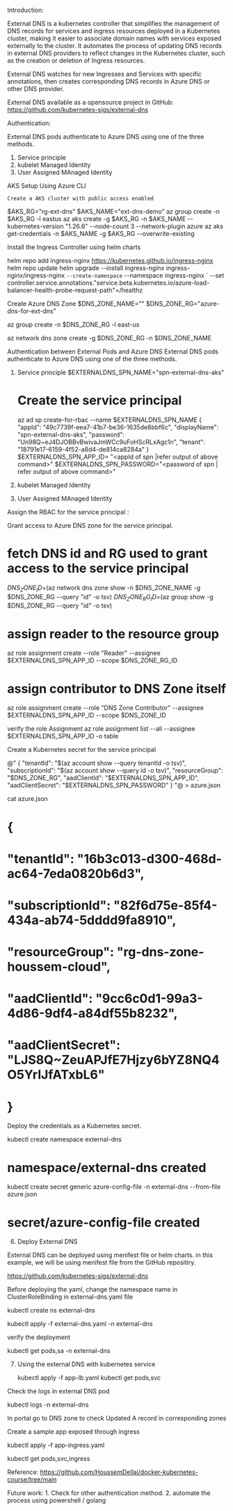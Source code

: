 Introduction:

External DNS is a kubernetes controller that simplifies the management of DNS records for services and ingress resources deployed in a Kubernetes cluster, making it easier to associate domain names with services exposed externally to the cluster. It automates the process of updating DNS records in external DNS providers to reflect changes in the Kubernetes cluster, such as the creation or deletion of Ingress resources.

External DNS watches for new Ingresses and Services with specific annotations, then creates corresponding DNS records in Azure DNS or other DNS provider.

External DNS available as a opensource project in GitHub:  https://github.com/kubernetes-sigs/external-dns

Authentication:

External DNS pods authenticate to Azure DNS using one of the three methods.
1. Service principle
2. kubelet Managed Identity
3. User Assigned MAnaged Identity


AKS Setup Using Azure CLI

    Create a AKS cluster with public access enabled

$AKS_RG="rg-ext-dns"
$AKS_NAME="ext-dns-demo"
az group create -n $AKS_RG -l eastus
az aks create -g $AKS_RG -n $AKS_NAME --kubernetes-version "1.26.6" --node-count 3 --network-plugin azure
az aks get-credentials -n $AKS_NAME -g $AKS_RG --overwrite-existing

Install the Ingress Controller using helm charts

helm repo add ingress-nginx https://kubernetes.github.io/ingress-nginx
helm repo update
helm upgrade --install ingress-nginx ingress-nginx/ingress-nginx `
     --create-namespace `
     --namespace ingress-nginx `
     --set controller.service.annotations."service\.beta\.kubernetes\.io/azure-load-balancer-health-probe-request-path"=/healthz

Create Azure DNS Zone
    $DNS_ZONE_NAME="<replace with your domain name>"
$DNS_ZONE_RG="azure-dns-for-ext-dns"

az group create -n $DNS_ZONE_RG -l east-us

az network dns zone create -g $DNS_ZONE_RG -n $DNS_ZONE_NAME


Authentication between External Pods and Azure DNS
External DNS pods authenticate to Azure DNS using one of the three methods.
1. Service principle
    $EXTERNALDNS_SPN_NAME="spn-external-dns-aks"

    # Create the service principal
    az ad sp create-for-rbac --name $EXTERNALDNS_SPN_NAME
    {   
        "appId": "49c7739f-eea7-41b7-be36-1635de8bbf6c",
        "displayName": "spn-external-dns-aks",
        "password": "Un98Q~eJ4DJOBBvBwivaJmWCc9uFoHScRLxAgc1n",
        "tenant": "18791e17-6159-4f52-a8d4-de814ca8284a"
    }
    $EXTERNALDNS_SPN_APP_ID= "<appId of spn |refer output of above command>"
    $EXTERNALDNS_SPN_PASSWORD="<password of spn | refer output of above command>"

2. kubelet Managed Identity
3. User Assigned MAnaged Identity

Assign the RBAC for the service principal :

Grant access to Azure DNS zone for the service principal.

# fetch DNS id and RG used to grant access to the service principal
$DNS_ZONE_ID=$(az network dns zone show -n $DNS_ZONE_NAME -g $DNS_ZONE_RG --query "id" -o tsv)
$DNS_ZONE_RG_ID=$(az group show -g $DNS_ZONE_RG --query "id" -o tsv)

# assign reader to the resource group
az role assignment create --role "Reader" --assignee $EXTERNALDNS_SPN_APP_ID --scope $DNS_ZONE_RG_ID

# assign contributor to DNS Zone itself
az role assignment create --role "DNS Zone Contributor" --assignee $EXTERNALDNS_SPN_APP_ID --scope $DNS_ZONE_ID

verify the role Assignment
az role assignment list --all --assignee $EXTERNALDNS_SPN_APP_ID -o table

Create a Kubernetes secret for the service principal

@"
{
  "tenantId": "$(az account show --query tenantId -o tsv)",
  "subscriptionId": "$(az account show --query id -o tsv)",
  "resourceGroup": "$DNS_ZONE_RG",
  "aadClientId": "$EXTERNALDNS_SPN_APP_ID",
  "aadClientSecret": "$EXTERNALDNS_SPN_PASSWORD"
}
"@ > azure.json

cat azure.json
# {
#   "tenantId": "16b3c013-d300-468d-ac64-7eda0820b6d3",
#   "subscriptionId": "82f6d75e-85f4-434a-ab74-5dddd9fa8910",
#   "resourceGroup": "rg-dns-zone-houssem-cloud",
#   "aadClientId": "9cc6c0d1-99a3-4d86-9df4-a84df55b8232",
#   "aadClientSecret": "LJS8Q~ZeuAPJfE7Hjzy6bYZ8NQ4O5YrlJfATxbL6"
# }

Deploy the credentials as a Kubernetes secret.

kubectl create namespace external-dns
# namespace/external-dns created

kubectl create secret generic azure-config-file -n external-dns --from-file azure.json
# secret/azure-config-file created

6. Deploy External DNS

External DNS can be deployed using menifest file or helm charts. in this example, we will be using menifest file from the GitHub repositiry.

https://github.com/kubernetes-sigs/external-dns


Before deploying the yaml, change the namespace name in ClusterRoleBinding in external-dns.yaml file

kubectl create ns external-dns

kubectl apply -f external-dns.yaml -n external-dns

verify the deployment

kubectl get pods,sa -n external-dns

7. Using the external DNS with kubernetes service

    kubectl apply -f app-lb.yaml 
    kubectl get pods,svc

Check the logs in  external DNS pod

kubectl logs <external-dns-pod name> -n external-dns

In portal go to DNS zone to check Updated A record in corresponding zones

Create a sample app exposed through ingress

kubectl apply -f app-ingress.yaml

kubectl get pods,svc,ingress

Reference:
    https://github.com/HoussemDellai/docker-kubernetes-course/tree/main

Future work:
    1. Check for other authentication method.
    2. automate the process using powershell / golang